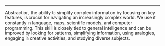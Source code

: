 
___

Abstraction, the ability to simplify complex information by focusing on key features, is crucial for navigating an increasingly complex world. We use it constantly in language, maps, scientific models, and computer programming. This skill is closely tied to general intelligence and can be improved by looking for patterns, simplifying information, using analogies, engaging in creative activities, and studying diverse subjects.
